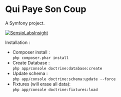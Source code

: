 Qui Paye Son Coup 
=========

A Symfony project.

[![SensioLabsInsight](https://insight.sensiolabs.com/projects/5f949ce6-1c00-4169-bbb2-871a3ddb6657/small.png)](https://insight.sensiolabs.com/projects/5f949ce6-1c00-4169-bbb2-871a3ddb6657)  

Installation :  
- Composer install :  
`php composer.phar install`  
- Create Database :  
`php app/console doctrine:database:create`  
- Update schema :  
`php app/console doctrine:schema:update --force`
- Fixtures (will erase all data):  
`php app/console doctrine:fixtures:load`
